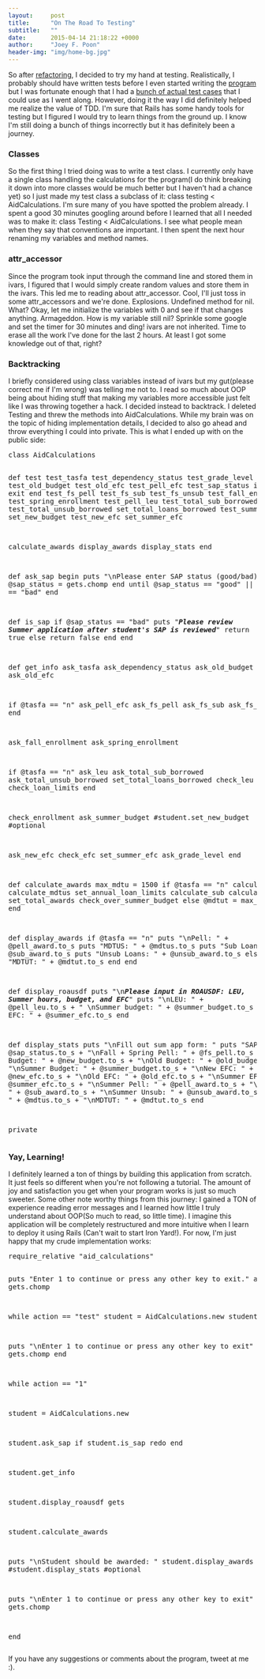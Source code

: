 ```yaml
---
layout:     post
title:      "On The Road To Testing"
subtitle:   ""
date:       2015-04-14 21:18:22 +0000
author:     "Joey F. Poon"
header-img: "img/home-bg.jpg"
---
```


<p>So after <a href="http://joeypoon.com/blog/2015/04/11/refactoring-complete/">refactoring</a>, I decided to try my hand at testing. Realistically, I probably should have written tests before I even started writing the <a href="https://github.com/joeypoon/Summer_FA_Calculator">program</a> but I was fortunate enough that I had a <a href="http://joeypoon.com/blog/2015/04/09/working-efficiently/" >bunch of actual test cases</a> that I could use as I went along. However, doing it the way I did definitely helped me realize the value of TDD. I'm sure that Rails has some handy tools for testing but I figured I would try to learn things from the ground up. I know I'm still doing a bunch of things incorrectly but it has definitely been a journey.</p>

<h3>Classes</h3>
<p>So the first thing I tried doing was to write a test class. I currently only have a single class handling the calculations for the program(I do think breaking it down into more classes would be much better but I haven't had a chance yet) so I just made my test class a subclass of it:
<span class="lang:ruby decode:true  crayon-inline ">class testing &lt; AidCalculations</span>.
I'm sure many of you have spotted the problem already. I spent a good 30 minutes googling around before I learned that all I needed was to make it:
<span class="lang:ruby decode:true  crayon-inline ">class Testing &lt; AidCalculations</span>.
I see what people mean when they say that conventions are important. I then spent the next hour renaming my variables and method names.</p>

<h3>attr_accessor</h3>
<p>Since the program took input through the command line and stored them in ivars, I figured that I would simply create random values and store them in the ivars. This led me to reading about attr_accessor. Cool, I'll just toss in some attr_accessors and we're done. Explosions. Undefined method for nil. What? Okay, let me initialize the variables with 0 and see if that changes anything. Armageddon. How is my variable still nil? Sprinkle some google and set the timer for 30 minutes and ding! ivars are not inherited. Time to erase all the work I've done for the last 2 hours. At least I got some knowledge out of that, right?</p>
<h3>Backtracking</h3>
<p>I briefly considered using class variables instead of ivars but my gut(please correct me if I'm wrong) was telling me not to. I read so much about OOP being about hiding stuff that making my variables more accessible just felt like I was throwing together a hack. I decided instead to backtrack. I deleted Testing and threw the methods into AidCalculations. While my brain was on the topic of hiding implementation details, I decided to also go ahead and throw everything I could into private. This is what I ended up with on the public side:</p>
<pre class="minimize:true tab-convert:true tab-size:2 lang:ruby decode:true ">class AidCalculations

def test
test_tasfa
test_dependency_status
test_grade_level
test_old_budget
test_old_efc
test_pell_efc
test_sap_status
if is_sap
  exit
end
test_fs_pell
test_fs_sub
test_fs_unsub
test_fall_enrollment
test_spring_enrollment
test_pell_leu
test_total_sub_borrowed
test_total_unsub_borrowed
set_total_loans_borrowed
test_summer_budget
set_new_budget
test_new_efc
set_summer_efc

calculate_awards
display_awards
display_stats
end

def ask_sap
begin
  puts "\nPlease enter SAP status (good/bad): "
  @sap_status = gets.chomp
end until @sap_status == "good" || @sap_status == "bad"
end

def is_sap
if @sap_status == "bad"
  puts "***Please review Summer application after student's SAP is reviewed***"
  return true
else
  return false
end
end

def get_info
ask_tasfa
ask_dependency_status
ask_old_budget
ask_old_efc

if @tasfa == "n"
  ask_pell_efc
  ask_fs_pell
  ask_fs_sub
  ask_fs_unsub
end

ask_fall_enrollment
ask_spring_enrollment

if @tasfa == "n"
  ask_leu
  ask_total_sub_borrowed
  ask_total_unsub_borrowed
  set_total_loans_borrowed
  check_leu
  check_loan_limits
end

check_enrollment
ask_summer_budget
#student.set_new_budget  #optional

ask_new_efc
check_efc
set_summer_efc
ask_grade_level
end

def calculate_awards
max_mdtu = 1500
if @tasfa == "n"
  calculate_pell
  calculate_mdtus
  set_annual_loan_limits
  calculate_sub
  calculate_unsub
  set_total_awards
  check_over_summer_budget
else
  @mdtut = max_mdtu
end
end

def display_awards
if @tasfa == "n"
  puts "\nPell: " + @pell_award.to_s
  puts "MDTUS: " + @mdtus.to_s
  puts "Sub Loans: " + @sub_award.to_s
  puts "Unsub Loans: " + @unsub_award.to_s
else
  puts "MDTUT: " + @mdtut.to_s
end
end

def display_roausdf
puts "\n***Please input in ROAUSDF: LEU, Summer hours, budget, and EFC***"
puts "\nLEU: " + @pell_leu.to_s + " \nSummer budget: " + @summer_budget.to_s + " \nSummer EFC: " + @summer_efc.to_s
end

def display_stats
puts "\nFill out sum app form: "
puts "SAP: " + @sap_status.to_s + "\nFall + Spring Pell: " + @fs_pell.to_s + "\nNew Budget: " + @new_budget.to_s + "\nOld Budget: " + @old_budget.to_s + "\nSummer Budget: " + @summer_budget.to_s + "\nNew EFC: " + @new_efc.to_s + "\nOld EFC: " + @old_efc.to_s + "\nSummer EFC: " + @summer_efc.to_s + "\nSummer Pell: " + @pell_award.to_s + "\nSummer Sub: " + @sub_award.to_s + "\nSummer Unsub: " + @unsub_award.to_s + "\nMDTUS: " + @mdtus.to_s + "\nMDTUT: " + @mdtut.to_s
end

private</pre>
<h3>Yay, Learning!</h3>
<p>I definitely learned a ton of things by building this application from scratch. It just feels so different when you're not following a tutorial. The amount of joy and satisfaction you get when your program works is just so much sweeter. Some other note worthy things from this journey: I gained a TON of experience reading error messages and I learned how little I truly understand about OOP(So much to read, so little time). I imagine this application will be completely restructured and more intuitive when I learn to deploy it using Rails (Can't wait to start Iron Yard!). For now, I'm just happy that my crude implementation works:</p>
<pre class="minimize:true tab-convert:true tab-size:2 lang:ruby decode:true ">require_relative "aid_calculations"

puts "Enter 1 to continue or press any other key to exit."
action = gets.chomp

while action == "test"
student = AidCalculations.new
student.test

puts "\nEnter 1 to continue or press any other key to exit"
action = gets.chomp
end

while action == "1"

student = AidCalculations.new

student.ask_sap
if student.is_sap
redo
end

student.get_info

student.display_roausdf
gets

student.calculate_awards

puts "\nStudent should be awarded: "
student.display_awards
#student.display_stats  #optional

puts "\nEnter 1 to continue or press any other key to exit"
action = gets.chomp

end
</pre>
<p>If you have any suggestions or comments about the program, tweet at me :).</p>
